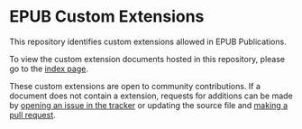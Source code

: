 # EPUB Custom Extensions

This repository identifies custom extensions allowed in EPUB Publications.

To view the custom extension documents hosted in this repository, please go to the [index page](http://idpf.github.io/epub-extensions).

These custom extensions are open to community contributions. If a document does not contain a extension, requests for additions can be made by [opening an issue in the tracker](https://github.com/IDPF/epub-extensionns/issues) or updating the source file and [making a pull request](https://github.com/IDPF/epub-extensions/pulls).